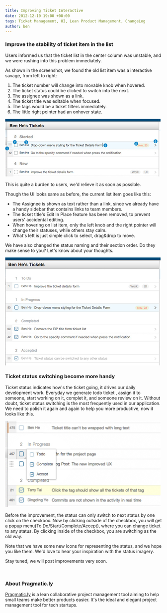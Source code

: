 ```yaml
---
title: Improving Ticket Interactive
date: 2012-12-10 19:00 +08:00
tags: Ticket Management, UI, Lean Product Management, ChangeLog
author: ben
---
```


### Improve the stability of ticket item in the list ###

Users informed us that the ticket list in the center column was unstable, and we were rushing into this problem immediately.

As shown in the screenshot, we found the old list item was a interactive savage, from left to right:

1. The ticket number will change into movable knob when hovered.
2. The ticket status could be clicked to switch into the next.
3. The assignee was shown as a link.
4. The ticket title was editable when focused.
5. The tags would be a ticket filters immediately.
6. The little right pointer had an onhover state.

![Old Ticket Interactive](/images/improving-ticket-interactive/old-ticket-interactive.jpg)

This is quite a burden to users, we'd relieve it as soon as possible.

Though the UI looks same as before, the current list item goes like this:

* The Assignee is shown as text rather than a link, since we already have a handy sidebar that contains links to team members.
* The ticket title's Edit In Place feature has been removed, to prevent users' accidental editing.
* When hovering on list item, only the left knob and the right pointer will change their statuses, while others stay calm.
* What's left is just simple click to select, drag&drop to move.

We have also changed the status naming and their section order. Do they make sense to you? Let's know about your thoughts.

![New Ticket Interactive](/images/improving-ticket-interactive/new-ticket-interactive.jpg)

### Ticket status switching become more handy ###

Ticket status indicates how's the ticket going, it drives our daily development work. Everyday we generate todo ticket , assign it to someone, start working on it, complet it, and someone review on it. Without doubt, ticket status switching is the most frequently used in our application. We need to polish it again and again to help you more productive, now it looks like this.

![New Ticket Switch](/images/improving-ticket-interactive/new-ticket-switch.jpg)

Before the improvement, the status can only switch to next status by one click on the checkbox. Now by clicking outside of the checkbox, you will get a popup menu(To Do/Start/Complete/Accept), where you can change ticket to any status. By clicking inside of the checkbox, you are switching as the old way.

Note that we have some new icons for representing the status, and we hope you like them. We'd love to hear your inspiration with the status imagery.

Stay tuned, we will post improvements very soon.

<br/>

### About Pragmatic.ly ###

[Pragmatic.ly](https://pragmatic.ly) is a lean collaborative project management tool aiming to help small teams make better products easier. It's the ideal and elegant project management tool for tech startups.
